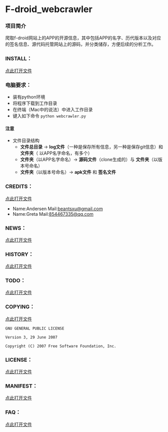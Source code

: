 # F-droid_webcrawler
### 项目简介
爬取f-droid网站上的APP的开源信息，其中包括APP的名字、历代版本以及对应的签名信息、源代码托管网站上的源码，并分类储存，方便后续的分析工作。






### INSTALL：
[点此打开文件](https://github.com/Beants/F-drdid_webcrawler/blob/master/docs/INSTALL.md)
### 电脑要求：
* 装有python环境
* 将程序下载到工作目录
* 在终端（Mac中的说法）中进入工作目录
* 键入如下命令 ```python webcrawler.py```

#### 注意
* 文件目录结构
  * **文件总目录** -> **log文件**（一种是保存所有信息，另一种是保存git信息）和 **文件夹**（ 以APP名字命名，有多个）
  * **文件夹**（以APP名字命名）->   **源码文件**（clone生成的）与  **文件夹**（以版本号命名）
  * **文件夹**（以版本号命名）-> **apk文件** 和 **签名文件**

### CREDITS：
[点此打开文件](https://github.com/Beants/F-drdid_webcrawler/blob/master/docs/CREDITS.md)


* Name:Andersen Mail:beantsxu@gmail.com
* Name:Greta    Mail:854467335@qq.com


### NEWS：
[点此打开文件](https://github.com/Beants/F-drdid_webcrawler/blob/master/docs/NEWS.md)



### HISTORY：
[点此打开文件](https://github.com/Beants/F-drdid_webcrawler/blob/master/docs/HISTORY.md)

### TODO：
[点此打开文件](https://github.com/Beants/F-drdid_webcrawler/blob/master/docs/HISTORY.md)

### COPYING：
[点此打开文件](https://github.com/Beants/F-drdid_webcrawler/blob/master/docs/COPYING.md)
```
GNU GENERAL PUBLIC LICENSE

Version 3, 29 June 2007

Copyright (C) 2007 Free Software Foundation, Inc.
```

### LICENSE：
[点此打开文件](https://github.com/Beants/F-drdid_webcrawler/blob/master/docs/LICENSE.md)



### MANIFEST：
[点此打开文件](https://github.com/Beants/F-drdid_webcrawler/blob/master/docs/MANIFEST)


### FAQ：
[点此打开文件](https://github.com/Beants/F-drdid_webcrawler/blob/master/docs/FAQ.md)
